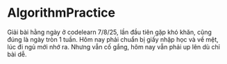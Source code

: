 # AlgorithmPractice
Giải bài hằng ngày ở codelearn
7/8/25, lần đầu tiên gặp khó khăn, cũng đúng là ngày tròn 1 tuần. Hôm nay phải chuẩn bị giấy nhập học và về mệt, lúc đi ngủ mới nhớ ra. Nhưng vẫn cố gắng, hôm nay vẫn phải up lên dù chỉ bài dễ.
